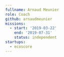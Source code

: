 ```yaml
---
fullname: Arnaud Meunier
role: Coach
github: arnaudmeunier
missions:
  - start: '2019-03-22'
    end: '2019-07-31'
    status: independent
startups:
  - ecoscore
---
```

